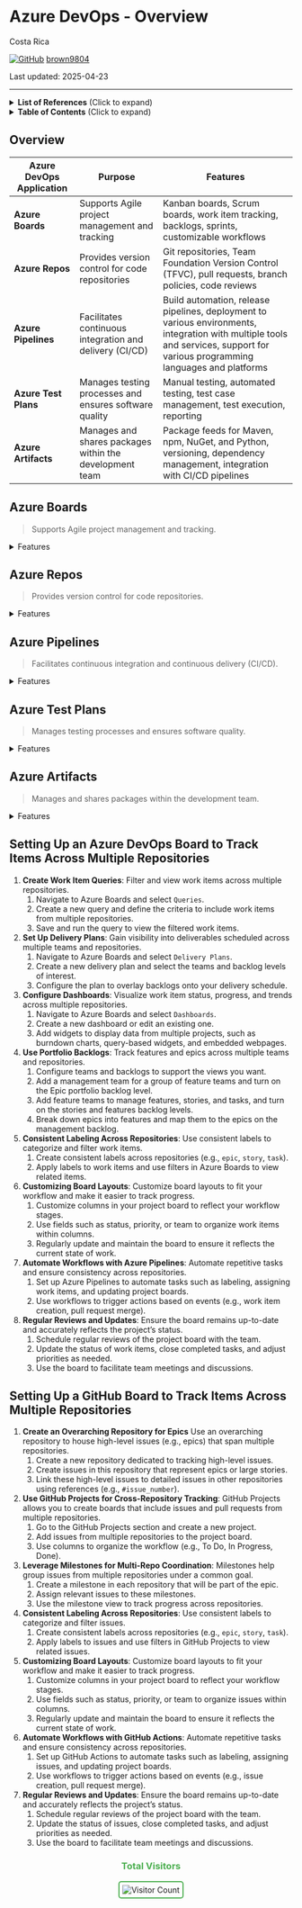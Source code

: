 # Azure DevOps - Overview 

Costa Rica

[![GitHub](https://img.shields.io/badge/--181717?logo=github&logoColor=ffffff)](https://github.com/)
[brown9804](https://github.com/brown9804)

Last updated: 2025-04-23

----------

<details>
<summary><b>List of References</b> (Click to expand)</summary>

- [Extensions overview](https://learn.microsoft.com/en-us/azure/devops/extend/overview?view=azure-devops)
- [Extensions for Azure DevOps VS marketplace](https://marketplace.visualstudio.com/azuredevops/)
- [Azure DevOps About GitHub integration](https://learn.microsoft.com/en-us/azure/devops/cross-service/github-integration?view=azure-devops)
- [Planning and tracking work for your team or project](https://docs.github.com/en/issues/tracking-your-work-with-issues/configuring-issues/planning-and-tracking-work-for-your-team-or-project)
- [Best Practices for Managing Multiple Teams with GitHub Issues and Projects (V2)](https://github.com/orgs/community/discussions/137358)
- [FAQs about working across projects](https://learn.microsoft.com/en-us/azure/devops/project/work-across-projects-faqs?view=azure-devops)
- [Migrating repositories from Azure DevOps to GitHub Enterprise Cloud](https://docs.github.com/en/migrations/using-github-enterprise-importer/migrating-from-azure-devops-to-github-enterprise-cloud/m)
- [Azure DevOps Cross-Organization Reporting and Analysis using Power BI](https://devblogs.microsoft.com/premier-developer/azure-devops-cross-organization-reporting-and-analysis-using-power-bi/)
- [Customizing the board layout](https://docs.github.com/en/issues/planning-and-tracking-with-projects/customizing-views-in-your-project/customizing-the-board-layout)
- [Manage priorities and gain visibility across teams](https://learn.microsoft.com/en-us/azure/devops/boards/plans/visibility-across-teams?view=azure-devops)
- [About configuring and customizing Azure Boards](https://learn.microsoft.com/en-us/azure/devops/boards/configure-customize?view=azure-devops&tabs=agile-process)
- [Azure DevOps Migration overview](https://learn.microsoft.com/en-us/azure/devops/migrate/migration-overview?view=azure-devops)
  
</details>

<details>
<summary><b>Table of Contents</b> (Click to expand)</summary>

- [Overview](#overview)
- [Azure Boards](#azure-boards)
- [Azure Repos](#azure-repos)
- [Azure Pipelines](#azure-pipelines)
- [Azure Test Plans](#azure-test-plans)
- [Azure Artifacts](#azure-artifacts)
- [Setting Up a GitHub Board to Track Items Across Multiple Repositories](#setting-up-a-github-board-to-track-items-across-multiple-repositories)
- [Setting Up an Azure DevOps Board to Track Items Across Multiple Repositories](#setting-up-an-azure-devops-board-to-track-items-across-multiple-repositories)
</details>

## Overview

| **Azure DevOps Application** | **Purpose**                                      | **Features**                                                                 |
|------------------------------|--------------------------------------------------|------------------------------------------------------------------------------|
| **Azure Boards**             | Supports Agile project management and tracking   | Kanban boards, Scrum boards, work item tracking, backlogs, sprints, customizable workflows |
| **Azure Repos**              | Provides version control for code repositories   | Git repositories, Team Foundation Version Control (TFVC), pull requests, branch policies, code reviews |
| **Azure Pipelines**          | Facilitates continuous integration and delivery (CI/CD) | Build automation, release pipelines, deployment to various environments, integration with multiple tools and services, support for various programming languages and platforms |
| **Azure Test Plans**         | Manages testing processes and ensures software quality | Manual testing, automated testing, test case management, test execution, reporting |
| **Azure Artifacts**          | Manages and shares packages within the development team | Package feeds for Maven, npm, NuGet, and Python, versioning, dependency management, integration with CI/CD pipelines |

## Azure Boards

> Supports Agile project management and tracking.

<details>
  <summary>Features</summary>

  - **Kanban Boards**: Visualize work items and their flow through various stages. Teams can customize columns to reflect their workflow and easily move tasks across the board.
  - **Scrum Boards**: Manage sprints and backlogs, track progress, and plan iterations. Scrum boards help teams organize work into manageable chunks and deliver incremental value.
  - **Work Item Tracking**: Create and manage work items such as user stories, tasks, bugs, and features. Work items can be linked to code changes, builds, and releases.
  - **Backlogs**: Prioritize and manage the product backlog. Teams can break down features into user stories and tasks, estimate effort, and plan sprints.
  - **Sprints**: Plan and manage sprint cycles, track sprint progress, and review completed work. Teams can use sprint planning tools to allocate work and monitor velocity.
  - **Customizable Workflows**: Tailor workflows to match team processes. Customize states, transitions, and rules for work items to ensure they align with team practices.

</details>

## Azure Repos

> Provides version control for code repositories.

<details>
  <summary>Features</summary>

  - **Git Repositories**: Host and manage Git repositories. Teams can clone, commit, push, and pull code changes, and collaborate using branches and pull requests.
  - **Team Foundation Version Control (TFVC)**: An alternative to Git, TFVC is a centralized version control system. It allows teams to manage code with check-ins and branching.
  - **Pull Requests**: Facilitate code reviews and collaboration. Developers can create pull requests to propose code changes, review code, discuss modifications, and merge changes.
  - **Branch Policies**: Enforce best practices and quality standards. Teams can set policies for branch protection, requiring code reviews, and ensuring builds pass before merging.
  - **Code Reviews**: Conduct thorough code reviews to ensure code quality and adherence to standards. Reviewers can comment on code, suggest changes, and approve or reject pull requests.
</details>

## Azure Pipelines

> Facilitates continuous integration and continuous delivery (CI/CD).

<details>
  <summary>Features</summary>

  - **Build Automation**: Automate the building of code. Pipelines can compile code, run tests, and produce artifacts for deployment.
  - **Release Pipelines**: Automate the deployment process. Teams can define release pipelines to deploy applications to various environments, such as development, staging, and production.
  - **Deployment to Various Environments**: Deploy applications to multiple environments, including on-premises servers, cloud services, and containers. Pipelines support deployment to Azure, AWS, GCP, Kubernetes, and more.
  - **Integration with Multiple Tools and Services**: Integrate with a wide range of tools and services, such as GitHub, Docker, Jenkins, and Terraform. Pipelines can trigger builds and deployments based on code changes and other events.
  - **Support for Various Programming Languages and Platforms**: Build and deploy applications written in different languages, including .NET, Java, Node.js, Python, and PHP. Pipelines support Windows, Linux, and macOS platforms.

</details>

## Azure Test Plans

> Manages testing processes and ensures software quality.

<details>
  <summary>Features</summary>

  - **Manual Testing**: Create and execute manual test cases. Testers can document test steps, expected results, and actual outcomes.
  - **Automated Testing**: Integrate automated tests into CI/CD pipelines. Teams can run automated tests as part of the build and release process to ensure code quality.
  - **Test Case Management**: Organize and manage test cases, test suites, and test plans. Teams can track test coverage, prioritize tests, and manage test execution.
  - **Test Execution**: Execute tests and record results. Testers can run tests manually or automatically, capture test results, and log defects.
  - **Reporting**: Generate reports and dashboards to track test progress, test results, and quality metrics. Teams can use these insights to make informed decisions and improve software quality.

</details>

## Azure Artifacts

> Manages and shares packages within the development team.

<details>
  <summary>Features</summary>

  - **Package Feeds**: Create and manage package feeds for different package types, including Maven, npm, NuGet, and Python. Teams can publish, consume, and share packages.
  - **Versioning**: Manage package versions to ensure compatibility and stability. Teams can use versioning to track changes and maintain different versions of packages.
  - **Dependency Management**: Manage dependencies between packages. Teams can define dependencies, resolve conflicts, and ensure that applications use the correct versions of packages.
  - **Integration with CI/CD Pipelines**: Integrate package management with CI/CD pipelines. Teams can automate the publishing and consumption of packages as part of the build and release process.
</details>

## Setting Up an Azure DevOps Board to Track Items Across Multiple Repositories

1. **Create Work Item Queries**: Filter and view work items across multiple repositories.
    1. Navigate to Azure Boards and select `Queries`.
    2. Create a new query and define the criteria to include work items from multiple repositories.
    3. Save and run the query to view the filtered work items.
2. **Set Up Delivery Plans**: Gain visibility into deliverables scheduled across multiple teams and repositories.
    1. Navigate to Azure Boards and select `Delivery Plans`.
    2. Create a new delivery plan and select the teams and backlog levels of interest.
    3. Configure the plan to overlay backlogs onto your delivery schedule.
3. **Configure Dashboards**: Visualize work item status, progress, and trends across multiple repositories.
    1. Navigate to Azure Boards and select `Dashboards`.
    2. Create a new dashboard or edit an existing one.
    3. Add widgets to display data from multiple projects, such as burndown charts, query-based widgets, and embedded webpages.
4. **Use Portfolio Backlogs**: Track features and epics across multiple teams and repositories.
    1. Configure teams and backlogs to support the views you want.
    2. Add a management team for a group of feature teams and turn on the Epic portfolio backlog level.
    3. Add feature teams to manage features, stories, and tasks, and turn on the stories and features backlog levels.
    4. Break down epics into features and map them to the epics on the management backlog.
5. **Consistent Labeling Across Repositories**: Use consistent labels to categorize and filter work items.
    1. Create consistent labels across repositories (e.g., `epic`, `story`, `task`).
    2. Apply labels to work items and use filters in Azure Boards to view related items.
6. **Customizing Board Layouts**: Customize board layouts to fit your workflow and make it easier to track progress.
    1. Customize columns in your project board to reflect your workflow stages.
    2. Use fields such as status, priority, or team to organize work items within columns.
    3. Regularly update and maintain the board to ensure it reflects the current state of work.
7. **Automate Workflows with Azure Pipelines**: Automate repetitive tasks and ensure consistency across repositories.
    1. Set up Azure Pipelines to automate tasks such as labeling, assigning work items, and updating project boards.
    2. Use workflows to trigger actions based on events (e.g., work item creation, pull request merge).
8. **Regular Reviews and Updates**: Ensure the board remains up-to-date and accurately reflects the project’s status.
    1. Schedule regular reviews of the project board with the team.
    2. Update the status of work items, close completed tasks, and adjust priorities as needed.
    3. Use the board to facilitate team meetings and discussions.

## Setting Up a GitHub Board to Track Items Across Multiple Repositories

1. **Create an Overarching Repository for Epics** Use an overarching repository to house high-level issues (e.g., epics) that span multiple repositories.
    1. Create a new repository dedicated to tracking high-level issues.
    2. Create issues in this repository that represent epics or large stories.
    3. Link these high-level issues to detailed issues in other repositories using references (e.g., `#issue_number`).
2. **Use GitHub Projects for Cross-Repository Tracking**: GitHub Projects allows you to create boards that include issues and pull requests from multiple repositories.
    1. Go to the GitHub Projects section and create a new project.
    2. Add issues from multiple repositories to the project board.
    3. Use columns to organize the workflow (e.g., To Do, In Progress, Done).
3. **Leverage Milestones for Multi-Repo Coordination**: Milestones help group issues from multiple repositories under a common goal.
    1. Create a milestone in each repository that will be part of the epic.
    2. Assign relevant issues to these milestones.
    3. Use the milestone view to track progress across repositories.
4. **Consistent Labeling Across Repositories**: Use consistent labels to categorize and filter issues.
    1. Create consistent labels across repositories (e.g., `epic`, `story`, `task`).
    2. Apply labels to issues and use filters in GitHub Projects to view related issues.
5. **Customizing Board Layouts**: Customize board layouts to fit your workflow and make it easier to track progress.
    1. Customize columns in your project board to reflect your workflow stages.
    2. Use fields such as status, priority, or team to organize issues within columns.
    3. Regularly update and maintain the board to ensure it reflects the current state of work.
6. **Automate Workflows with GitHub Actions**: Automate repetitive tasks and ensure consistency across repositories.
    1. Set up GitHub Actions to automate tasks such as labeling, assigning issues, and updating project boards.
    2. Use workflows to trigger actions based on events (e.g., issue creation, pull request merge).
7. **Regular Reviews and Updates**: Ensure the board remains up-to-date and accurately reflects the project’s status.
    1. Schedule regular reviews of the project board with the team.
    2. Update the status of issues, close completed tasks, and adjust priorities as needed.
    3. Use the board to facilitate team meetings and discussions.

<div align="center">
  <h3 style="color: #4CAF50;">Total Visitors</h3>
  <img src="https://profile-counter.glitch.me/brown9804/count.svg" alt="Visitor Count" style="border: 2px solid #4CAF50; border-radius: 5px; padding: 5px;"/>
</div>
